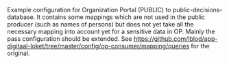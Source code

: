 Example configuration for Organization Portal (PUBLIC) to public-decisions-database. It contains some mappings which are not used in the public producer (such as names of persons) but does not yet take all the necessary mapping into account yet for a sensitive data in OP. Mainly the pass configuration should be extended. See https://github.com/lblod/app-digitaal-loket/tree/master/config/op-consumer/mapping/queries for the original.
